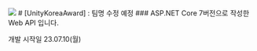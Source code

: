 <img src="https://img.shields.io/badge/Python-3776AB?style=for-the-badge&logo=Python&logoColor=white">
# [UnityKoreaAward] : 팀명 수정 예정
### ASP.NET Core 7버전으로 작성한 Web API 입니다.

개발 시작일 23.07.10(월)
